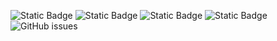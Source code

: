 ![Static Badge](https://img.shields.io/badge/blacklists-61-000000) ![Static Badge](https://img.shields.io/badge/blacklisted-2992371-cc0000) ![Static Badge](https://img.shields.io/badge/whitelisted-2254-00CC00) ![Static Badge](https://img.shields.io/badge/streaming_blacklist-28107-000000) ![GitHub issues](https://img.shields.io/github/issues/fabriziosalmi/blacklists)
